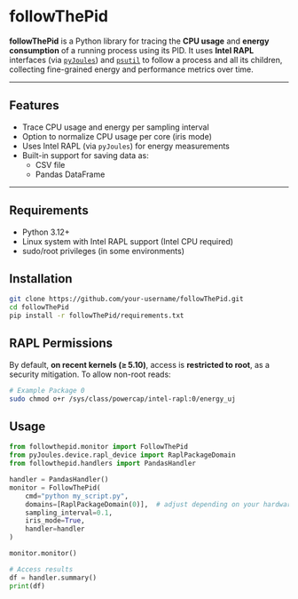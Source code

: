 # followThePid

**followThePid** is a Python library for tracing the **CPU usage** and **energy consumption** of a running process using its PID.  It uses **Intel RAPL** interfaces (via [`pyJoules`](https://github.com/powerapi-ng/pyJoules)) and [`psutil`](https://github.com/giampaolo/psutil) to follow a process and all its children, collecting fine-grained energy and performance metrics over time.

---

## Features

- Trace CPU usage and energy per sampling interval
- Option to normalize CPU usage per core (iris mode)
- Uses Intel RAPL (via `pyJoules`) for energy measurements
- Built-in support for saving data as:
  - CSV file
  - Pandas DataFrame
---

## Requirements
- Python 3.12+
- Linux system with Intel RAPL support (Intel CPU required)
- sudo/root privileges (in some environments)


## Installation
```bash
git clone https://github.com/your-username/followThePid.git
cd followThePid
pip install -r followThePid/requirements.txt
```

## RAPL Permissions
By default, **on recent kernels (≥ 5.10)**, access is **restricted to root**, as a security mitigation. To allow non-root reads:
```bash
# Example Package 0
sudo chmod o+r /sys/class/powercap/intel-rapl:0/energy_uj 
```


## Usage
```python
from followthepid.monitor import FollowThePid
from pyJoules.device.rapl_device import RaplPackageDomain
from followthepid.handlers import PandasHandler

handler = PandasHandler()
monitor = FollowThePid(
    cmd="python my_script.py",
    domains=[RaplPackageDomain(0)],  # adjust depending on your hardware
    sampling_interval=0.1,
    iris_mode=True,
    handler=handler
)

monitor.monitor()

# Access results
df = handler.summary()
print(df)

```
